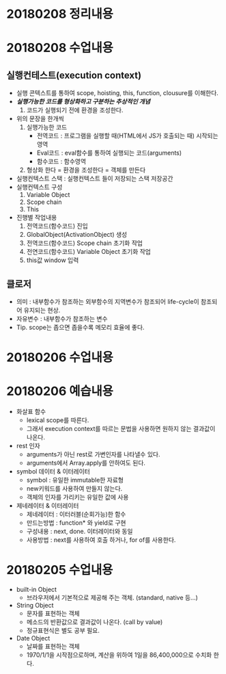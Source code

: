 # 20180208 정리내용 

# 20180208 수업내용

## 실행컨테스트(execution context)  

- 실행 콘텍스트를 통하여 scope, hoisting, this, function, clousure를 이해한다. 
- ***실행가능한 코드를 형상화하고 구분하는 추상적인 개념***
  1. 코드가 실행되기 전에 환경을 조성한다.     
- 위의 문장을 한개씩
  1. 실행가능한 코드 
     - 전역코드 : 프로그램을 실행할 때(HTML에서 JS가 호출되는 때) 시작되는 영역 
     - Eval코드 :  eval함수를 통하여 실행되는 코드(arguments) 
     - 함수코드 : 함수영역  
  2. 형상화 한다 = 환경을 조성한다 = 객체를 만든다
- 실행컨텍스트 스택 : 실행컨텍스트 들이 저장되는 스택 저장공간 
- 실행컨텍스트 구성
  1. Variable Object 
  2. Scope chain 
  3. This 
- 진행별 작업내용 
  1. 전역코드(함수코드) 진입 
  2. GlobalObject(ActivationObject) 생성 
  3. 전역코드(함수코드) Scope chain 초기화 작업 
  4. 전연코드(함수코드) Variable Object 초기화 작업 
  5. this값 window 입력  

## 클로저  

- 의미 : 내부함수가 참조하는 외부함수의 지역변수가 참조되어 life-cycle이 참조되어 유지되는 현상. 
- 자유변수 : 내부함수가 참조하는 변수  
- Tip. scope는 좁으면 좁을수록 메모리 효율에 좋다. 

# 20180206 수업내용

# 20180206 예습내용

- 화살표 함수 
   - lexical scope를 따른다. 
   - 그래서 execution context를 따르는 문법을 사용하면 원하지 않는 결과값이 나온다. 
- rest 인자 
   - arguments가 아닌 rest로 가변인자를 나타낼수 있다. 
   - arguments에서 Array.apply를 안하여도 된다. 
- symbol 데이터 & 이터레이터 
   - symbol : 유일한 immutable한 자료형 
   - new키워드를 사용하여 만들지 않는다. 
   - 객체의 인자를 가리키는 유일한 값에 사용 
- 제네레이터 & 이터레이터 
   - 제네레이터 : 이터러블(순회가능)한 함수
   - 만드는방법 : function* 와 yield로 구현 
   - 구성내용 : next, done. 이터레이터와 동일 
   - 사용방법 : next를 사용하여 호출 하거나, for of를 사용한다.


# 20180205 수업내용 
- built-in Object 
   - 브라우저에서 기본적으로 제공해 주는 객체. (standard, native 등...)
- String Object 
   - 문자를 표현하는 객체 
   - 메소드의 반환값으로 결과값이 나온다. (call by value)
   - 정규표현식은 별도 공부 필요.
- Date Object  
   - 날짜를 표현하는 객체 
   - 1970/1/1을 시작점으로하며, 계산을 위하여 1일을 86,400,000으로 수치화 한다. 
